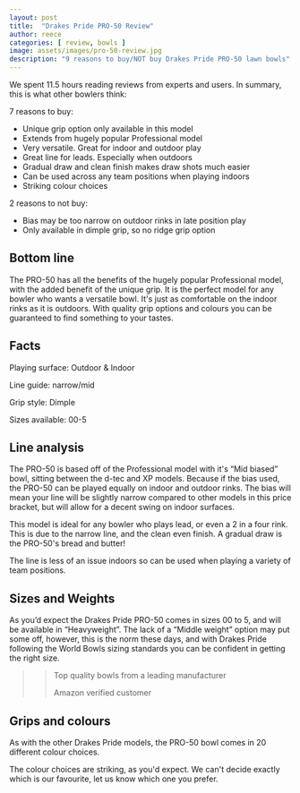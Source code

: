 ```yaml
---
layout: post
title:  "Drakes Pride PRO-50 Review"
author: reece
categories: [ review, bowls ]
image: assets/images/pro-50-review.jpg
description: "9 reasons to buy/NOT buy Drakes Pride PRO-50 lawn bowls"
---
```


<div class="overview">

We spent 11.5 hours reading reviews from experts and users. In summary, this is what other bowlers think:

7 reasons to buy:
* Unique grip option only available in this model
* Extends from hugely popular Professional model
* Very versatile. Great for indoor and outdoor play
* Great line for leads. Especially when outdoors
* Gradual draw and clean finish makes draw shots much easier
* Can be used across any team positions when playing indoors
* Striking colour choices

2 reasons to not buy:
* Bias may be too narrow on outdoor rinks in late position play
* Only available in dimple grip, so no ridge grip option

</div>

## Bottom line

The PRO-50 has all the benefits of the hugely popular Professional model, with the added benefit of the unique grip.  It is the perfect model for any bowler who wants a versatile bowl. It's just as comfortable on the indoor rinks as it is outdoors. With quality grip options and colours you can be guaranteed to find something to your tastes. 

## Facts

Playing surface: Outdoor & Indoor

Line guide: narrow/mid

Grip style: Dimple

Sizes available: 00-5


## Line analysis

The PRO-50 is based off of the Professional model with it's “Mid biased” bowl, sitting between the d-tec and XP models. Because if the bias used, the PRO-50 can be played equally on indoor and outdoor rinks. The bias will mean your line will be slightly narrow compared to other models in this price bracket, but will allow for a decent swing on indoor surfaces.

This model is ideal for any bowler who plays lead, or even a 2 in a four rink. This is due to the narrow line, and the clean even finish. A gradual draw is the PRO-50's bread and butter!

The line is less of an issue indoors so can be used when playing a variety of team positions.

## Sizes and Weights

As you’d expect the Drakes Pride PRO-50 comes in sizes 00 to 5, and will be available in “Heavyweight”. The lack of a “Middle weight” option may put some off, however, this is the norm these days, and with Drakes Pride following the World Bowls sizing standards you can be confident in getting the right size.

>> Top quality bowls from a leading manufacturer
>>
>> Amazon verified customer

## Grips and colours

As with the other Drakes Pride models, the PRO-50 bowl comes in 20 different colour choices.

The colour choices are striking, as you'd expect. We can't decide exactly which is our favourite, let us know which one you prefer.



